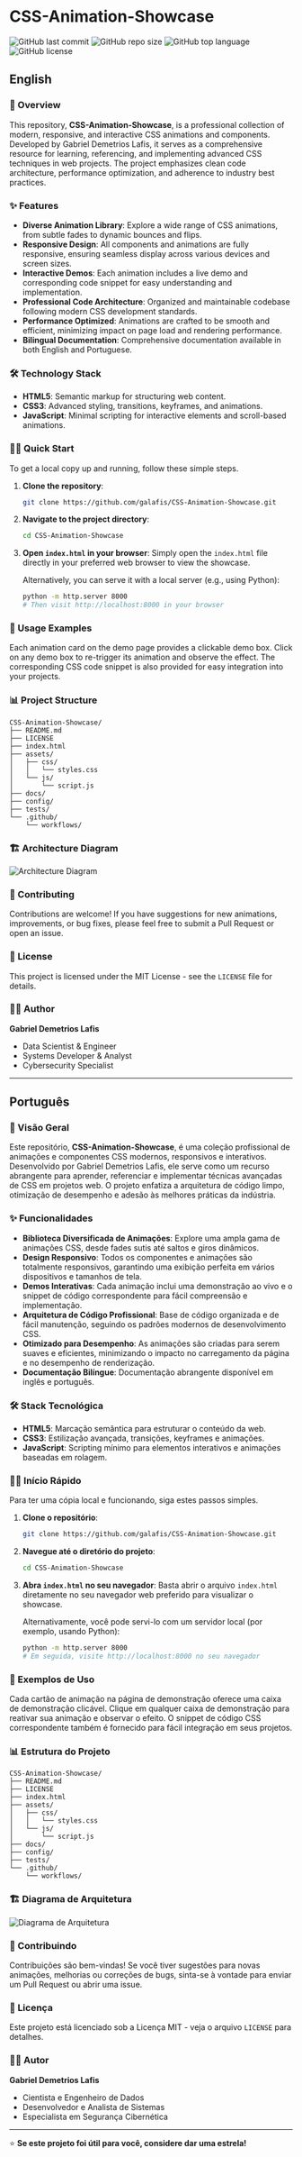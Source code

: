 # CSS-Animation-Showcase

![GitHub last commit](https://img.shields.io/github/last-commit/galafis/CSS-Animation-Showcase?style=for-the-badge)
![GitHub repo size](https://img.shields.io/github/repo-size/galafis/CSS-Animation-Showcase?style=for-the-badge)
![GitHub top language](https://img.shields.io/github/languages/top/galafis/CSS-Animation-Showcase?style=for-the-badge)
![GitHub license](https://img.shields.io/github/license/galafis/CSS-Animation-Showcase?style=for-the-badge)

## English

### 🚀 Overview

This repository, **CSS-Animation-Showcase**, is a professional collection of modern, responsive, and interactive CSS animations and components. Developed by Gabriel Demetrios Lafis, it serves as a comprehensive resource for learning, referencing, and implementing advanced CSS techniques in web projects. The project emphasizes clean code architecture, performance optimization, and adherence to industry best practices.

### ✨ Features

*   **Diverse Animation Library**: Explore a wide range of CSS animations, from subtle fades to dynamic bounces and flips.
*   **Responsive Design**: All components and animations are fully responsive, ensuring seamless display across various devices and screen sizes.
*   **Interactive Demos**: Each animation includes a live demo and corresponding code snippet for easy understanding and implementation.
*   **Professional Code Architecture**: Organized and maintainable codebase following modern CSS development standards.
*   **Performance Optimized**: Animations are crafted to be smooth and efficient, minimizing impact on page load and rendering performance.
*   **Bilingual Documentation**: Comprehensive documentation available in both English and Portuguese.

### 🛠️ Technology Stack

*   **HTML5**: Semantic markup for structuring web content.
*   **CSS3**: Advanced styling, transitions, keyframes, and animations.
*   **JavaScript**: Minimal scripting for interactive elements and scroll-based animations.

### 🏃‍♂️ Quick Start

To get a local copy up and running, follow these simple steps.

1.  **Clone the repository**:
    ```bash
    git clone https://github.com/galafis/CSS-Animation-Showcase.git
    ```
2.  **Navigate to the project directory**:
    ```bash
    cd CSS-Animation-Showcase
    ```
3.  **Open `index.html` in your browser**:
    Simply open the `index.html` file directly in your preferred web browser to view the showcase.

    Alternatively, you can serve it with a local server (e.g., using Python):
    ```bash
    python -m http.server 8000
    # Then visit http://localhost:8000 in your browser
    ```

### 🎯 Usage Examples

Each animation card on the demo page provides a clickable demo box. Click on any demo box to re-trigger its animation and observe the effect. The corresponding CSS code snippet is also provided for easy integration into your projects.

### 📊 Project Structure

```
CSS-Animation-Showcase/
├── README.md
├── LICENSE
├── index.html
├── assets/
│   ├── css/
│   │   └── styles.css
│   └── js/
│       └── script.js
├── docs/
├── config/
├── tests/
└── .github/
    └── workflows/
```

### 🏗️ Architecture Diagram

![Architecture Diagram](docs/architecture_diagram_en.png)


### 🤝 Contributing

Contributions are welcome! If you have suggestions for new animations, improvements, or bug fixes, please feel free to submit a Pull Request or open an issue.

### 📄 License

This project is licensed under the MIT License - see the `LICENSE` file for details.

### 👨‍💻 Author

**Gabriel Demetrios Lafis**
*   Data Scientist & Engineer
*   Systems Developer & Analyst
*   Cybersecurity Specialist

---

## Português

### 🚀 Visão Geral

Este repositório, **CSS-Animation-Showcase**, é uma coleção profissional de animações e componentes CSS modernos, responsivos e interativos. Desenvolvido por Gabriel Demetrios Lafis, ele serve como um recurso abrangente para aprender, referenciar e implementar técnicas avançadas de CSS em projetos web. O projeto enfatiza a arquitetura de código limpo, otimização de desempenho e adesão às melhores práticas da indústria.

### ✨ Funcionalidades

*   **Biblioteca Diversificada de Animações**: Explore uma ampla gama de animações CSS, desde fades sutis até saltos e giros dinâmicos.
*   **Design Responsivo**: Todos os componentes e animações são totalmente responsivos, garantindo uma exibição perfeita em vários dispositivos e tamanhos de tela.
*   **Demos Interativas**: Cada animação inclui uma demonstração ao vivo e o snippet de código correspondente para fácil compreensão e implementação.
*   **Arquitetura de Código Profissional**: Base de código organizada e de fácil manutenção, seguindo os padrões modernos de desenvolvimento CSS.
*   **Otimizado para Desempenho**: As animações são criadas para serem suaves e eficientes, minimizando o impacto no carregamento da página e no desempenho de renderização.
*   **Documentação Bilíngue**: Documentação abrangente disponível em inglês e português.

### 🛠️ Stack Tecnológica

*   **HTML5**: Marcação semântica para estruturar o conteúdo da web.
*   **CSS3**: Estilização avançada, transições, keyframes e animações.
*   **JavaScript**: Scripting mínimo para elementos interativos e animações baseadas em rolagem.

### 🏃‍♂️ Início Rápido

Para ter uma cópia local e funcionando, siga estes passos simples.

1.  **Clone o repositório**:
    ```bash
    git clone https://github.com/galafis/CSS-Animation-Showcase.git
    ```
2.  **Navegue até o diretório do projeto**:
    ```bash
    cd CSS-Animation-Showcase
    ```
3.  **Abra `index.html` no seu navegador**:
    Basta abrir o arquivo `index.html` diretamente no seu navegador web preferido para visualizar o showcase.

    Alternativamente, você pode servi-lo com um servidor local (por exemplo, usando Python):
    ```bash
    python -m http.server 8000
    # Em seguida, visite http://localhost:8000 no seu navegador
    ```

### 🎯 Exemplos de Uso

Cada cartão de animação na página de demonstração oferece uma caixa de demonstração clicável. Clique em qualquer caixa de demonstração para reativar sua animação e observar o efeito. O snippet de código CSS correspondente também é fornecido para fácil integração em seus projetos.

### 📊 Estrutura do Projeto

```
CSS-Animation-Showcase/
├── README.md
├── LICENSE
├── index.html
├── assets/
│   ├── css/
│   │   └── styles.css
│   └── js/
│       └── script.js
├── docs/
├── config/
├── tests/
└── .github/
    └── workflows/
```

### 🏗️ Diagrama de Arquitetura

![Diagrama de Arquitetura](docs/diagrama_arquitetura_pt.png)


### 🤝 Contribuindo

Contribuições são bem-vindas! Se você tiver sugestões para novas animações, melhorias ou correções de bugs, sinta-se à vontade para enviar um Pull Request ou abrir uma issue.

### 📄 Licença

Este projeto está licenciado sob a Licença MIT - veja o arquivo `LICENSE` para detalhes.

### 👨‍💻 Autor

**Gabriel Demetrios Lafis**
*   Cientista e Engenheiro de Dados
*   Desenvolvedor e Analista de Sistemas
*   Especialista em Segurança Cibernética

---

⭐ **Se este projeto foi útil para você, considere dar uma estrela!**
